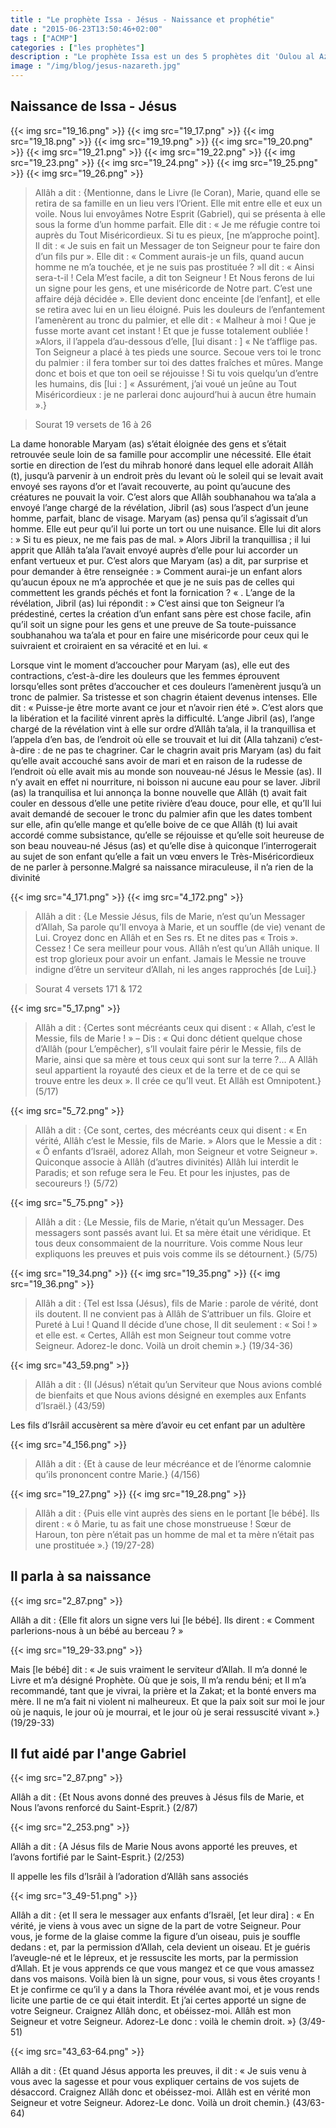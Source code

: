 ```yaml
---
title : "Le prophète Issa - Jésus - Naissance et prophétie"
date : "2015-06-23T13:50:46+02:00"
tags : ["ACMP"]
categories : ["les prophètes"]
description : "Le prophète Issa est un des 5 prophètes dit 'Oulou al Azm'"
image : "/img/blog/jesus-nazareth.jpg"
---
```



## Naissance de Issa - Jésus

{{< img src="19_16.png" >}}
{{< img src="19_17.png" >}}
{{< img src="19_18.png" >}}
{{< img src="19_19.png" >}}
{{< img src="19_20.png" >}}
{{< img src="19_21.png" >}}
{{< img src="19_22.png" >}}
{{< img src="19_23.png" >}}
{{< img src="19_24.png" >}}
{{< img src="19_25.png" >}}
{{< img src="19_26.png" >}}



>Allâh a dit : {Mentionne, dans le Livre (le Coran), Marie, quand elle se retira
de sa famille en un lieu vers l’Orient. Elle mit entre elle et eux un voile.
Nous lui envoyâmes Notre Esprit (Gabriel), qui se présenta à elle sous la forme
d’un homme parfait. Elle dit : « Je me réfugie contre toi auprès du Tout
Miséricordieux. Si tu es pieux, [ne m’approche point]. Il dit : « Je suis en
fait un Messager de ton Seigneur pour te faire don d’un fils pur ». Elle dit : «
Comment aurais-je un fils, quand aucun homme ne m’a touchée, et je ne suis pas
prostituée ? »Il dit : « Ainsi sera-t-il ! Cela M’est facile, a dit ton Seigneur
! Et Nous ferons de lui un signe pour les gens, et une miséricorde de Notre
part. C’est une affaire déjà décidée ». Elle devient donc enceinte [de
l’enfant], et elle se retira avec lui en un lieu éloigné. Puis les douleurs de
l’enfantement l’amenèrent au tronc du palmier, et elle dit : « Malheur à moi !
Que je fusse morte avant cet instant ! Et que je fusse totalement oubliée !
»Alors, il l’appela d’au-dessous d’elle, [lui disant : ] « Ne t’afflige pas. Ton
Seigneur a placé à tes pieds une source. Secoue vers toi le tronc du palmier :
il fera tomber sur toi des dattes fraîches et mûres. Mange donc et bois et que
ton oeil se réjouisse ! Si tu vois quelqu’un d’entre les humains, dis [lui : ] «
Assurément, j’ai voué un jeûne au Tout Miséricordieux : je ne parlerai donc
aujourd’hui à aucun être humain ».}

> Sourat 19 versets de 16 à 26

La dame honorable Maryam (as) s’était éloignée des gens et s’était retrouvée
seule loin de sa famille pour accomplir une nécessité. Elle était sortie en
direction de l’est du mihrab honoré dans lequel elle adorait Allâh (t), jusqu’à
parvenir à un endroit près du levant où le soleil qui se levait avait envoyé ses
rayons d’or et l’avait recouverte, au point qu’aucune des créatures ne pouvait
la voir. C’est alors que Allâh soubhanahou wa ta’ala a envoyé l’ange chargé de
la révélation, Jibril (as) sous l’aspect d’un jeune homme, parfait, blanc de
visage. Maryam (as) pensa qu’il s’agissait d’un homme. Elle eut peur qu’il lui
porte un tort ou une nuisance. Elle lui dit alors :  » Si tu es pieux, ne me
fais pas de mal.  » Alors Jibril la tranquillisa ; il lui apprit que Allâh
ta’ala l’avait envoyé auprès d’elle pour lui accorder un enfant vertueux et pur.
C’est alors que Maryam (as) a dit, par surprise et pour demander à être
renseignée :  » Comment aurai-je un enfant alors qu’aucun époux ne m’a approchée
et que je ne suis pas de celles qui commettent les grands péchés et font la
fornication ? « . L’ange de la révélation, Jibril (as) lui répondit :  » C’est
ainsi que ton Seigneur l’a prédestiné, certes la création d’un enfant sans père
est chose facile, afin qu’il soit un signe pour les gens et une preuve de Sa
toute-puissance soubhanahou wa ta’ala et pour en faire une miséricorde pour ceux
qui le suivraient et croiraient en sa véracité et en lui. «

Lorsque vint le moment d’accoucher pour Maryam (as), elle eut des contractions,
c’est-à-dire les douleurs que les femmes éprouvent lorsqu’elles sont prêtes
d’accoucher et ces douleurs l’amenèrent jusqu’à un tronc de palmier. Sa
tristesse et son chagrin étaient devenus intenses. Elle dit : « Puisse-je être
morte avant ce jour et n’avoir rien été ». C’est alors que la libération et la
facilité vinrent après la difficulté. L’ange Jibril (as), l’ange chargé de la
révélation vint à elle sur ordre d’Allâh ta’ala, il la tranquillisa et l’appela
d’en bas, de l’endroit où elle se trouvait et lui dit (Alla tahzani)
c’est-à-dire : de ne pas te chagriner. Car le chagrin avait pris Maryam (as) du
fait qu’elle avait accouché sans avoir de mari et en raison de la rudesse de
l’endroit où elle avait mis au monde son nouveau-né Jésus le Messie (as). Il n’y
avait en effet ni nourriture, ni boisson ni aucune eau pour se laver. Jibril
(as) la tranquilisa et lui annonça la bonne nouvelle que Allâh (t) avait fait
couler en dessous d’elle une petite rivière d’eau douce, pour elle, et qu’Il lui
avait demandé de secouer le tronc du palmier afin que les dates tombent sur
elle, afin qu’elle mange et qu’elle boive de ce que Allâh (t) lui avait accordé
comme subsistance, qu’elle se réjouisse et qu’elle soit heureuse de son beau
nouveau-né Jésus (as) et qu’elle dise à quiconque l’interrogerait au sujet de
son enfant qu’elle a fait un vœu envers le Très-Miséricordieux de ne parler à
personne.Malgré sa naissance miraculeuse, il n’a rien de la divinité

{{< img src="4_171.png" >}}
{{< img src="4_172.png" >}}

>Allâh a dit : {Le Messie Jésus, fils de Marie, n’est qu’un Messager d’Allah, Sa
parole qu’Il envoya à Marie, et un souffle (de vie) venant de Lui. Croyez donc
en Allâh et en Ses rs. Et ne dites pas « Trois ». Cessez ! Ce sera meilleur pour
vous. Allâh n’est qu’un Allâh unique. Il est trop glorieux pour avoir un enfant.
Jamais le Messie ne trouve indigne d’être un serviteur d’Allah, ni les anges
rapprochés [de Lui].}

>Sourat 4 versets 171 & 172

{{< img src="5_17.png" >}}

>Allâh a dit : {Certes sont mécréants ceux qui disent : « Allah, c’est le Messie,
fils de Marie ! » – Dis : « Qui donc détient quelque chose d’Allâh (pour
L’empêcher), s’Il voulait faire périr le Messie, fils de Marie, ainsi que sa
mère et tous ceux qui sont sur la terre ?… A Allâh seul appartient la royauté
des cieux et de la terre et de ce qui se trouve entre les deux ». Il crée ce
qu’Il veut. Et Allâh est Omnipotent.}
(5/17)

{{< img src="5_72.png" >}}

>Allâh a dit : {Ce sont, certes, des mécréants ceux qui disent : « En vérité,
Allâh c’est le Messie, fils de Marie. » Alors que le Messie a dit : « Ô enfants
d’Israël, adorez Allah, mon Seigneur et votre Seigneur ». Quiconque associe à
Allâh (d’autres divinités) Allâh lui interdit le Paradis; et son refuge sera le
Feu. Et pour les injustes, pas de secoureurs !} (5/72)

{{< img src="5_75.png" >}}

>Allâh a dit : {Le Messie, fils de Marie, n’était qu’un Messager. Des messagers
sont passés avant lui. Et sa mère était une véridique. Et tous deux consommaient
de la nourriture. Vois comme Nous leur expliquons les preuves et puis vois comme
ils se détournent.} (5/75)

{{< img src="19_34.png" >}}
{{< img src="19_35.png" >}}
{{< img src="19_36.png" >}}


>Allâh a dit : {Tel est Issa (Jésus), fils de Marie : parole de vérité, dont ils
doutent. Il ne convient pas à Allâh de S’attribuer un fils. Gloire et Pureté à
Lui ! Quand Il décide d’une chose, Il dit seulement : « Soi ! » et elle est. «
Certes, Allâh est mon Seigneur tout comme votre Seigneur. Adorez-le donc. Voilà
un droit chemin ».} (19/34-36)

{{< img src="43_59.png" >}}

>Allâh a dit : {Il (Jésus) n’était qu’un Serviteur que Nous avions comblé de
bienfaits et que Nous avions désigné en exemples aux Enfants d’Israël.}
(43/59)

Les fils d’Isrâil accusèrent sa mère d’avoir eu cet enfant par un
adultère


{{< img src="4_156.png" >}}
>Allâh a dit : {Et à cause de leur mécréance et de l’énorme calomnie qu’ils
prononcent contre Marie.} (4/156)

{{< img src="19_27.png" >}}
{{< img src="19_28.png" >}}


>Allâh a dit : {Puis elle vint auprès des siens en le portant [le bébé]. Ils
dirent : « ô Marie, tu as fait une chose monstrueuse ! Sœur de Haroun, ton père
n’était pas un homme de mal et ta mère n’était pas une prostituée ».} (19/27-28)

## Il parla à sa naissance

{{< img src="2_87.png" >}}

Allâh a dit : {Elle fit alors un signe vers lui [le bébé]. Ils dirent : «
Comment parlerions-nous à un bébé au berceau ? »

{{< img src="19_29-33.png" >}}

Mais [le bébé] dit : « Je suis vraiment le serviteur d’Allah. Il m’a donné le
Livre et m’a désigné Prophète. Où que je sois, Il m’a rendu béni; et Il m’a
recommandé, tant que je vivrai, la prière et la Zakat; et la bonté envers ma
mère. Il ne m’a fait ni violent ni malheureux. Et que la paix soit sur moi le
jour où je naquis, le jour où je mourrai, et le jour où je serai ressuscité
vivant ».} (19/29-33)

## Il fut aidé par l'ange Gabriel

{{< img src="2_87.png" >}}

Allâh a dit : {Et Nous avons donné des preuves à Jésus fils de Marie, et Nous
l’avons renforcé du Saint-Esprit.} (2/87)

{{< img src="2_253.png" >}}

Allâh a dit : {A Jésus fils de Marie Nous avons apporté les preuves, et l’avons
fortifié par le Saint-Esprit.} (2/253)

Il appelle les fils d’Isrâil à l’adoration d’Allâh sans associés

{{< img src="3_49-51.png" >}}

Allâh a dit : {et Il sera le messager aux enfants d’Israël, [et leur dira] : «
En vérité, je viens à vous avec un signe de la part de votre Seigneur. Pour
vous, je forme de la glaise comme la figure d’un oiseau, puis je souffle dedans
: et, par la permission d’Allah, cela devient un oiseau. Et je guéris
l’aveugle-né et le lépreux, et je ressuscite les morts, par la permission
d’Allah. Et je vous apprends ce que vous mangez et ce que vous amassez dans vos
maisons. Voilà bien là un signe, pour vous, si vous êtes croyants ! Et je
confirme ce qu’il y a dans la Thora révélée avant moi, et je vous rends licite
une partie de ce qui était interdit. Et j’ai certes apporté un signe de votre
Seigneur. Craignez Allâh donc, et obéissez-moi. Allâh est mon Seigneur et votre
Seigneur. Adorez-Le donc : voilà le chemin droit. »} (3/49-51)

{{< img src="43_63-64.png" >}}

Allâh a dit : {Et quand Jésus apporta les preuves, il dit : « Je suis venu à
vous avec la sagesse et pour vous expliquer certains de vos sujets de désaccord.
Craignez Allâh donc et obéissez-moi. Allâh est en vérité mon Seigneur et votre
Seigneur. Adorez-Le donc. Voilà un droit chemin.} (43/63-64)
